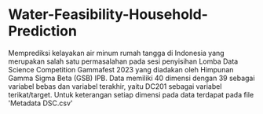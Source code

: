 # Water-Feasibility-Household-Prediction
Memprediksi kelayakan air minum rumah tangga di Indonesia yang merupakan salah satu permasalahan pada sesi penyisihan Lomba Data Science Competition Gammafest 2023 yang diadakan oleh Himpunan Gamma Sigma Beta (GSB) IPB.
Data memiliki 40 dimensi dengan 39 sebagai variabel bebas dan variabel terakhir, yaitu DC201 sebagai variabel terikat/target.
Untuk keterangan setiap dimensi pada data terdapat pada file 'Metadata DSC.csv'
